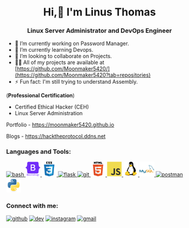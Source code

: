 <h1 align="center">Hi,👋 I'm Linus Thomas</h1>
<h3 align="center">Linux Server Administrator and DevOps Engineer</h3>


- 🔭 I’m currently working on Password Manager. 
- 🌱 I’m currently learning Devops. 
- 👯 I’m looking to collaborate on Projects.
- 👨‍💻 All of my projects are available at [https://github.com/Moonmaker5420/](https://github.com/Moonmaker5420?tab=repositories)
- ⚡ Fun fact:  I'm still trying to understand Assembly. 


 (**Professional Certification**)

- Certified Ethical Hacker (CEH)
- Linux Server Administration


Portfolio - https://moonmaker5420.github.io

Blogs - https://hacktheprotocol.ddns.net

<h3 align="left">Languages and Tools:</h3>
<p align="left"> <a href="https://www.gnu.org/software/bash/" target="_blank"> <img src="https://www.vectorlogo.zone/logos/gnu_bash/gnu_bash-icon.svg" alt="bash" width="40" height="40"/> </a> <a href="https://getbootstrap.com" target="_blank"> <img src="https://raw.githubusercontent.com/devicons/devicon/master/icons/bootstrap/bootstrap-plain-wordmark.svg" alt="bootstrap" width="40" height="40"/> </a> <a href="https://www.w3schools.com/css/" target="_blank"> <img src="https://raw.githubusercontent.com/devicons/devicon/master/icons/css3/css3-original-wordmark.svg" alt="css3" width="40" height="40"/> </a> <a href="https://flask.palletsprojects.com/" target="_blank"> <img src="https://www.vectorlogo.zone/logos/pocoo_flask/pocoo_flask-icon.svg" alt="flask" width="40" height="40"/> </a> <a href="https://git-scm.com/" target="_blank"> <img src="https://www.vectorlogo.zone/logos/git-scm/git-scm-icon.svg" alt="git" width="40" height="40"/> </a> <a href="https://www.w3.org/html/" target="_blank"> <img src="https://raw.githubusercontent.com/devicons/devicon/master/icons/html5/html5-original-wordmark.svg" alt="html5" width="40" height="40"/> </a> <a href="https://developer.mozilla.org/en-US/docs/Web/JavaScript" target="_blank"> <img src="https://raw.githubusercontent.com/devicons/devicon/master/icons/javascript/javascript-original.svg" alt="javascript" width="40" height="40"/> </a> <a href="https://www.linux.org/" target="_blank"> <img src="https://raw.githubusercontent.com/devicons/devicon/master/icons/linux/linux-original.svg" alt="linux" width="40" height="40"/> </a> <a href="https://www.mysql.com/" target="_blank"> <img src="https://raw.githubusercontent.com/devicons/devicon/master/icons/mysql/mysql-original-wordmark.svg" alt="mysql" width="40" height="40"/> </a> <a href="https://postman.com" target="_blank"> <img src="https://www.vectorlogo.zone/logos/getpostman/getpostman-icon.svg" alt="postman" width="40" height="40"/> </a> <a href="https://www.python.org" target="_blank"> <img src="https://raw.githubusercontent.com/devicons/devicon/master/icons/python/python-original.svg" alt="python" width="40" height="40"/> </a> </p>



<h3 align="left">Connect with me:</h3>


[<img src='https://cdn.jsdelivr.net/npm/simple-icons@3.0.1/icons/github.svg' alt='github' height='30'>](https://github.com/Moonmaker5420)  [<img src='https://cdn.jsdelivr.net/npm/simple-icons@3.0.1/icons/dev-dot-to.svg' alt='dev' height='30'>](https://dev.to/linus40317018)  [<img src='https://cdn.jsdelivr.net/npm/simple-icons@3.0.1/icons/instagram.svg' alt='instagram' height='30'>](https://www.instagram.com/mr._moonmaker_/)  [<img src='https://cdn.jsdelivr.net/npm/simple-icons@3.0.1/icons/gmail.svg' alt='gmail' height='30'>](linusthomas2@gmail.com)  

